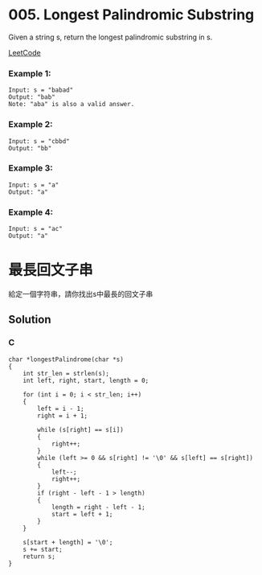 # 005. Longest Palindromic Substring
Given a string s, return the longest palindromic substring in s.

[LeetCode](https://leetcode.com/problems/longest-palindromic-substring/)

### Example 1:
```
Input: s = "babad"
Output: "bab"
Note: "aba" is also a valid answer.
```
### Example 2:
```
Input: s = "cbbd"
Output: "bb"
```
### Example 3:
```
Input: s = "a"
Output: "a"
```
### Example 4:
```
Input: s = "ac"
Output: "a"
```

#  最長回文子串
給定一個字符串，請你找出s中最長的回文子串

## Solution  

### C

```
char *longestPalindrome(char *s)
{
    int str_len = strlen(s);
    int left, right, start, length = 0;
    
    for (int i = 0; i < str_len; i++)
    {
        left = i - 1;
        right = i + 1;

        while (s[right] == s[i])
        {
            right++;
        }
        while (left >= 0 && s[right] != '\0' && s[left] == s[right])
        {
            left--;
            right++;
        }
        if (right - left - 1 > length)
        {
            length = right - left - 1;
            start = left + 1;
        }
    }
    
    s[start + length] = '\0';
    s += start;
    return s;
}
```


